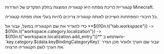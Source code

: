 קטגוריית כריכת מפתח היא קטגוריה המוצגת בחלק הפקדים של הגדרות Minecraft.

כל חיבורי המפתחות השייכים לאותה קטגוריה צריכים להיות בעלי אותו מפתח קטגוריה.

כדי להגדיר את שם הקטגוריה בפועל, עבור אל **${l10n.t("tab.workspace")} -> ${l10n.t("workspace.category.localization")} -> ${l10n.t("workspace.localization.add_entry")}** והשתמש ב-`key.category.${data.keyBindingCategoryKey}` עבור שם הערך ולאחר מכן הגדר את הערך לשם הקטגוריה הרצויה.